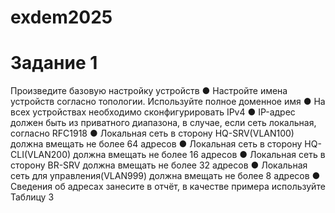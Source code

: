 # exdem2025
# Задание 1
 Произведите базовую настройку устройств
● Настройте имена устройств согласно топологии. Используйте полное доменное имя
● На всех устройствах необходимо сконфигурировать IPv4
● IP-адрес должен быть из приватного диапазона, в случае, если сеть локальная, согласно RFC1918
● Локальная сеть в сторону HQ-SRV(VLAN100) должна вмещать не более 64 адресов
● Локальная сеть в сторону HQ-CLI(VLAN200) должна вмещать не более 16 адресов
● Локальная сеть в сторону BR-SRV должна вмещать не более 32 адресов
● Локальная сеть для управления(VLAN999) должна вмещать не более 8 адресов
● Сведения об адресах занесите в отчёт, в качестве примера используйте Таблицу 3
